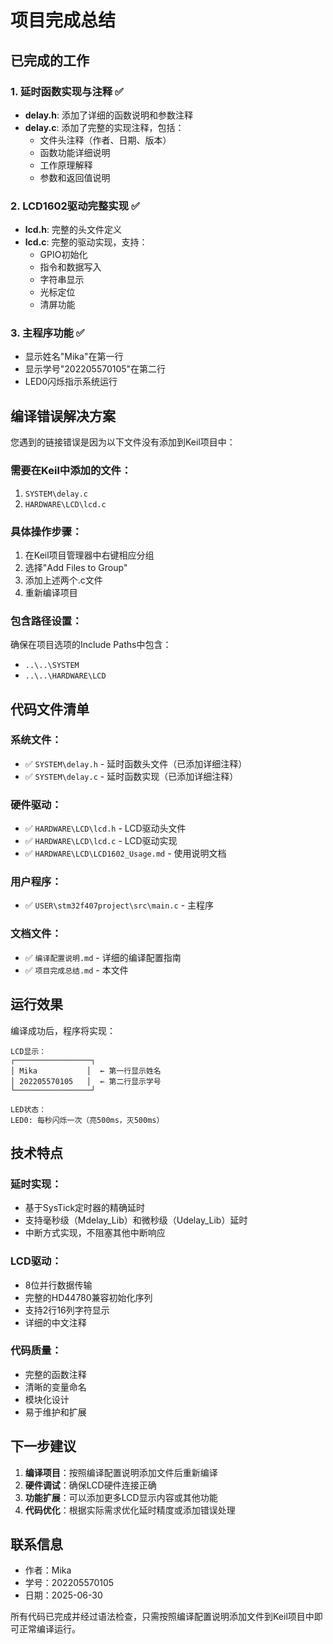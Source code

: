 # 项目完成总结

## 已完成的工作

### 1. 延时函数实现与注释 ✅
- **delay.h**: 添加了详细的函数说明和参数注释
- **delay.c**: 添加了完整的实现注释，包括：
  - 文件头注释（作者、日期、版本）
  - 函数功能详细说明
  - 工作原理解释
  - 参数和返回值说明

### 2. LCD1602驱动完整实现 ✅
- **lcd.h**: 完整的头文件定义
- **lcd.c**: 完整的驱动实现，支持：
  - GPIO初始化
  - 指令和数据写入
  - 字符串显示
  - 光标定位
  - 清屏功能

### 3. 主程序功能 ✅
- 显示姓名"Mika"在第一行
- 显示学号"202205570105"在第二行
- LED0闪烁指示系统运行

## 编译错误解决方案

您遇到的链接错误是因为以下文件没有添加到Keil项目中：

### 需要在Keil中添加的文件：
1. `SYSTEM\delay.c`
2. `HARDWARE\LCD\lcd.c`

### 具体操作步骤：
1. 在Keil项目管理器中右键相应分组
2. 选择"Add Files to Group"
3. 添加上述两个.c文件
4. 重新编译项目

### 包含路径设置：
确保在项目选项的Include Paths中包含：
- `..\..\SYSTEM`
- `..\..\HARDWARE\LCD`

## 代码文件清单

### 系统文件：
- ✅ `SYSTEM\delay.h` - 延时函数头文件（已添加详细注释）
- ✅ `SYSTEM\delay.c` - 延时函数实现（已添加详细注释）

### 硬件驱动：
- ✅ `HARDWARE\LCD\lcd.h` - LCD驱动头文件
- ✅ `HARDWARE\LCD\lcd.c` - LCD驱动实现
- ✅ `HARDWARE\LCD\LCD1602_Usage.md` - 使用说明文档

### 用户程序：
- ✅ `USER\stm32f407project\src\main.c` - 主程序

### 文档文件：
- ✅ `编译配置说明.md` - 详细的编译配置指南
- ✅ `项目完成总结.md` - 本文件

## 运行效果

编译成功后，程序将实现：

```
LCD显示：
┌─────────────────┐
│ Mika           │  ← 第一行显示姓名
│ 202205570105   │  ← 第二行显示学号  
└─────────────────┘

LED状态：
LED0: 每秒闪烁一次（亮500ms，灭500ms）
```

## 技术特点

### 延时实现：
- 基于SysTick定时器的精确延时
- 支持毫秒级（Mdelay_Lib）和微秒级（Udelay_Lib）延时
- 中断方式实现，不阻塞其他中断响应

### LCD驱动：
- 8位并行数据传输
- 完整的HD44780兼容初始化序列
- 支持2行16列字符显示
- 详细的中文注释

### 代码质量：
- 完整的函数注释
- 清晰的变量命名
- 模块化设计
- 易于维护和扩展

## 下一步建议

1. **编译项目**：按照编译配置说明添加文件后重新编译
2. **硬件调试**：确保LCD硬件连接正确
3. **功能扩展**：可以添加更多LCD显示内容或其他功能
4. **代码优化**：根据实际需求优化延时精度或添加错误处理

## 联系信息
- 作者：Mika
- 学号：202205570105
- 日期：2025-06-30

所有代码已完成并经过语法检查，只需按照编译配置说明添加文件到Keil项目中即可正常编译运行。

